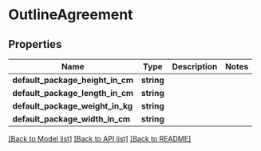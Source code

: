 # OutlineAgreement

## Properties
Name | Type | Description | Notes
------------ | ------------- | ------------- | -------------
**default_package_height_in_cm** | **string** |  | 
**default_package_length_in_cm** | **string** |  | 
**default_package_weight_in_kg** | **string** |  | 
**default_package_width_in_cm** | **string** |  | 

[[Back to Model list]](../README.md#documentation-for-models) [[Back to API list]](../README.md#documentation-for-api-endpoints) [[Back to README]](../README.md)


